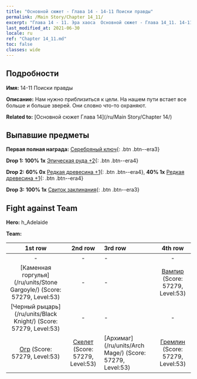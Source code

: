 ```yaml
---
title: "Основной сюжет - Глава 14 - 14-11 Поиски правды"
permalink: /Main Story/Chapter 14_11/
excerpt: "Глава 14 - 11. Эра хаоса  Основной сюжет - Глава 14_11. 14-11 Поиски правды"
last_modified_at: 2021-06-30
locale: ru
ref: "Chapter 14_11.md"
toc: false
classes: wide
---
```


## Подробности

 **Имя:** 14-11 Поиски правды

 **Описание:** Нам нужно приблизиться к цели. На нашем пути встает все больше и больше зверей. Они словно что-то охраняют.

 **Related to:** [Основной сюжет Глава 14](/ru/Main Story/Chapter 14/)

## Выпавшие предметы

 **Первая полная награда:** [Серебряный ключ](/ItemsRU/con_693/){: .btn .btn--era3}

 **Drop 1:** **100% 1x** [Эпическая руда +2](/ItemsRU/mat_47/){: .btn .btn--era4}

 **Drop 2:** **60% 0x** [Редкая древесина +1](/ItemsRU/mat_41/){: .btn .btn--era4}, **40% 1x** [Редкая древесина +1](/ItemsRU/mat_41/){: .btn .btn--era4}

 **Drop 3:** **100% 1x** [Свиток заклинания](/ItemsRU/con_694/){: .btn .btn--era3}


## Fight against Team
 **Hero:** h_Adelaide

 **Team:**


  | 1st row | 2nd row | 3rd row | 4th row |
  |:----:|:----:|:----|:----:|
  | - | - | - | - |
  | [Каменная горгулья](/ru/units/Stone Gargoyle/) (Score: 57279, Level:53)  | - | - | [Вампир](/ru/units/Vampire/) (Score: 57279, Level:53)  |
  | [Черный рыцарь](/ru/units/Black Knight/) (Score: 57279, Level:53)  | - | - | - |
  | [Огр](/ru/units/Ogre/) (Score: 57279, Level:53)  | [Скелет](/ru/units/Skeleton/) (Score: 57279, Level:53)  | [Архимаг](/ru/units/Arch Mage/) (Score: 57279, Level:53)  | [Гремлин](/ru/units/Gremlin/) (Score: 57279, Level:53)  |


